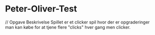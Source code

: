 # Peter-Oliver-Test

// Opgave Beskrivelse
Spillet er et clicker spil hvor der er opgraderinger man kan købe for at tjene flere "clicks" hver gang men clicker.